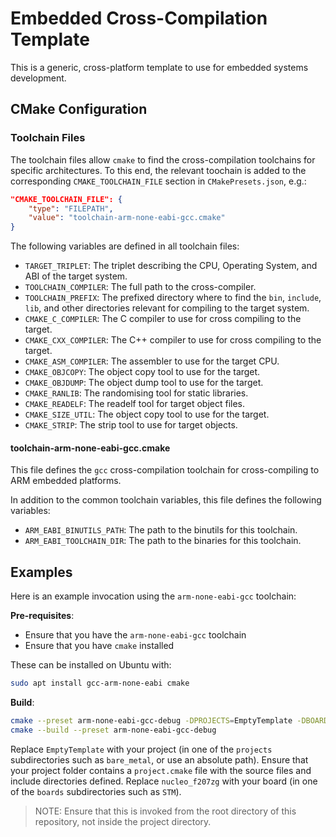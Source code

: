 # Embedded Cross-Compilation Template

This is a generic, cross-platform template to use for embedded systems development.

## CMake Configuration

### Toolchain Files

The toolchain files allow `cmake` to find the cross-compilation toolchains
for specific architectures.  To this end, the relevant toochain is added to
the corresponding `CMAKE_TOOLCHAIN_FILE` section in `CMakePresets.json`, e.g.:

```json
"CMAKE_TOOLCHAIN_FILE": {
    "type": "FILEPATH",
    "value": "toolchain-arm-none-eabi-gcc.cmake"
}
```

The following variables are defined in all toolchain files:


 * 	`TARGET_TRIPLET`: The triplet describing the CPU, Operating System, and ABI
    of the target system.
 *  `TOOLCHAIN_COMPILER`: The full path to the cross-compiler.
 *  `TOOLCHAIN_PREFIX`: The prefixed directory where to find the `bin`, `include`,
    `lib`, and other directories relevant for compiling to the target system.
 * `CMAKE_C_COMPILER`: The C compiler to use for cross compiling to the target.
 * `CMAKE_CXX_COMPILER`: The C++ compiler to use for cross compiling to the target.
 * `CMAKE_ASM_COMPILER`: The assembler to use for the target CPU.
 * `CMAKE_OBJCOPY`: The object copy tool to use for the target.
 * `CMAKE_OBJDUMP`: The object dump tool to use for the target.
 * `CMAKE_RANLIB`: The randomising tool for static libraries.
 * `CMAKE_READELF`: The readelf tool for target object files.
 * `CMAKE_SIZE_UTIL`: The object copy tool to use for the target.
 * `CMAKE_STRIP`: The strip tool to use for target objects.

#### toolchain-arm-none-eabi-gcc.cmake

This file defines the `gcc` cross-compilation toolchain for cross-compiling
to ARM embedded platforms.

In addition to the common toolchain variables, this file defines the following
variables:

 * `ARM_EABI_BINUTILS_PATH`: The path to the binutils for this toolchain.
 * `ARM_EABI_TOOLCHAIN_DIR`: The path to the binaries for this toolchain.

## Examples

Here is an example invocation using the `arm-none-eabi-gcc` toolchain:

**Pre-requisites**:
- Ensure that you have the `arm-none-eabi-gcc` toolchain
- Ensure that you have `cmake` installed

These can be installed on Ubuntu with:

```sh
sudo apt install gcc-arm-none-eabi cmake
```

**Build**:
```sh
cmake --preset arm-none-eabi-gcc-debug -DPROJECTS=EmptyTemplate -DBOARDS=nucleo_f207zg
cmake --build --preset arm-none-eabi-gcc-debug
```

Replace `EmptyTemplate` with your project (in one of the `projects` subdirectories
such as `bare_metal`, or use an absolute path).  Ensure that your project folder
contains a `project.cmake` file with the source files and include directories defined.
Replace `nucleo_f207zg` with your board (in one of the `boards` subdirectories such
as `STM`).

> NOTE: Ensure that this is invoked from the root directory of this repository, not inside the project directory.